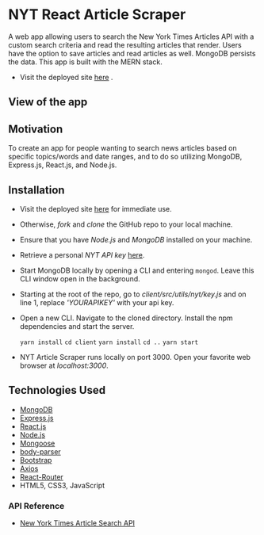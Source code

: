 # NYT React Article Scraper
A web app allowing users to search the New York Times Articles API with a custom search criteria and read the resulting articles that render. Users have the option to save articles and read articles as well. MongoDB persists the data. This app is built with the MERN stack.

* Visit the deployed site <a href="https://react-nyt-app-2432545.herokuapp.com/">here</a> .

## View of the app


## Motivation
To create an app for people wanting to search news articles based on specific topics/words and date ranges, and to do so utilizing MongoDB, Express.js, React.js, and Node.js.

## Installation
- Visit the deployed site [here](https://react-nyt-app-2432545.herokuapp.com) for immediate use.
- Otherwise, *fork* and *clone* the GitHub repo to your local machine.
- Ensure that you have *Node.js* and *MongoDB* installed on your machine.
- Retrieve a personal *NYT API key* [here](https://developer.nytimes.com/).
- Start MongoDB locally by opening a CLI and entering ```mongod```. Leave this CLI window open in the background.
- Starting at the root of the repo, go to *client/src/utils/nyt/key.js* and on line 1, replace *'YOURAPIKEY'* with your api key.
- Open a new CLI. Navigate to the cloned directory. Install the npm dependencies and start the server.

    ```yarn install```
    ```cd client```
    ```yarn install```
    ```cd ..```
    ```yarn start```

- NYT Article Scraper runs locally on port 3000. Open your favorite web browser at *localhost:3000*.

## Technologies Used
- [MongoDB](https://www.mongodb.com/)
- [Express.js](https://www.npmjs.com/package/express)
- [React.js](https://reactjs.org/)
- [Node.js](https://nodejs.org/en/)
- [Mongoose](http://mongoosejs.com/)
- [body-parser](https://www.npmjs.com/package/body-parser)
- [Bootstrap](https://getbootstrap.com/docs/3.3/)
- [Axios](https://github.com/axios/axios)
- [React-Router](https://github.com/ReactTraining/react-router)
- HTML5, CSS3, JavaScript

### API Reference
- [New York Times Article Search API](https://developer.nytimes.com/article_search_v2.json)
